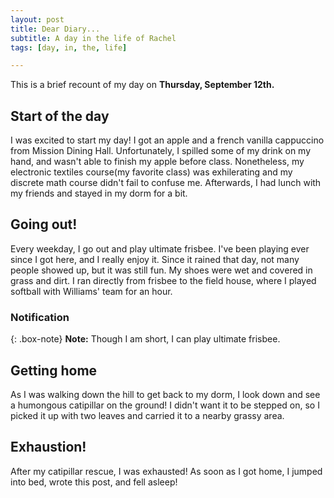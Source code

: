 ```yaml
---
layout: post
title: Dear Diary...
subtitle: A day in the life of Rachel
tags: [day, in, the, life]

---
```


This is a brief recount of my day on **Thursday, September 12th.**

## Start of the day

I was excited to start my day! I got an apple and a french vanilla cappuccino from Mission Dining Hall. Unfortunately, I spilled some of my drink on my hand, and wasn't able to finish my apple before class. Nonetheless, my electronic textiles course(my favorite class) was exhilerating and my discrete math course didn't fail to confuse me. Afterwards, I had lunch with my friends and stayed in my dorm for a bit.

## Going out!

Every weekday, I go out and play ultimate frisbee. I've been playing ever since I got here, and I really enjoy it. Since it rained that day, not many people showed up, but it was still fun. My shoes were wet and covered in grass and dirt. I ran directly from frisbee to the field house, where I played softball with Williams' team for an hour. 

### Notification

{: .box-note}
**Note:** Though I am short, I can play ultimate frisbee.

## Getting home

As I was walking down the hill to get back to my dorm, I look down and see a humongous catipillar on the ground! I didn't want it to be stepped on, so I picked it up with two leaves and carried it to a nearby grassy area.

## Exhaustion!

After my catipillar rescue, I was exhausted! As soon as I got home, I jumped into bed, wrote this post, and fell asleep!


